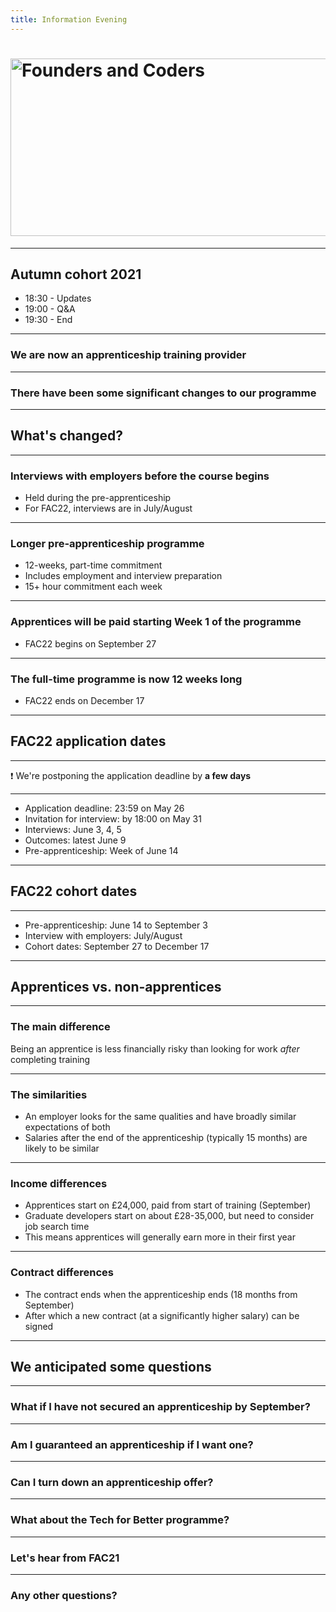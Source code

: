 ```yaml
---
title: Information Evening
---
```


# <img width="651" height="284" src="https://facresources.com/assets/logos/fac_logo.png" alt="Founders and Coders">

---

<!-- {.secondary.invert} -->

## Autumn cohort 2021 
- 18:30 - Updates
- 19:00 - Q&A
- 19:30 - End

---

### We are now an apprenticeship training provider

---

### There have been some significant changes to our programme

--- 
<!-- {.primary} -->

## What's changed?

--- 

### Interviews with employers before the course begins 

- Held during the pre-apprenticeship
- For FAC22, interviews are in July/August

--- 

### Longer pre-apprenticeship programme  
- 12-weeks, part-time commitment 
- Includes employment and interview preparation
- 15+ hour commitment each week 

---

### Apprentices will be paid starting Week 1 of the programme
- FAC22 begins on September 27

---

### The full-time programme is now 12 weeks long
- FAC22 ends on December 17

--- 
<!-- {.primary} -->
## FAC22 application dates

---

❗️ We're postponing the application deadline by **a few days** 

--- 

- Application deadline: 23:59 on May 26
- Invitation for interview: by 18:00 on May 31 
- Interviews: June 3, 4, 5
- Outcomes: latest June 9
- Pre-apprenticeship: Week of June 14

---
<!-- {.primary} -->
## FAC22 cohort dates

--- 

- Pre-apprenticeship: June 14 to September 3
- Interview with employers: July/August
- Cohort dates: September 27 to December 17 

---

<!-- {.primary} -->

## Apprentices vs. non-apprentices 

---  

### The main difference 

Being an apprentice is less financially risky than looking for work _after_ completing training

---  

### The similarities 
- An employer looks for the same qualities and have broadly similar expectations of both
- Salaries after the end of the apprenticeship (typically 15 months) are likely to be similar

---  

### Income differences

- Apprentices start on £24,000, paid from start of training (September)
- Graduate developers start on about £28-35,000, but need to consider job search time
- This means apprentices will generally earn more in their first year

---

### Contract differences

- The contract ends when the apprenticeship ends (18 months from September)  
- After which a new contract (at a significantly higher salary) can be signed 

---
<!-- {.primary} -->
## We anticipated some questions

---

### What if I have not secured an apprenticeship by September?

---

### Am I guaranteed an apprenticeship if I want one?

--- 

### Can I turn down an apprenticeship offer? 

--- 

### What about the Tech for Better programme? 

---

<!-- {.secondary.invert} -->
### Let's hear from FAC21

---

<!-- {.secondary.invert} -->
### Any other questions?
